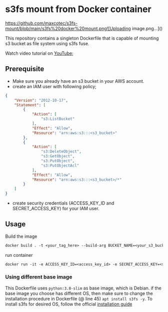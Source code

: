 # s3fs mount from Docker container

https://github.com/maxcotec/s3fs-mount/blob/main/s3fs%20docker%20mount.png![Uploading image.png…]()


This repository contains a singleton Dockerfile that is capable of mounting s3 bucket 
as file system using s3fs fuse. 

Watch video tutorial on [YouTube](https://www.youtube.com/watch?v=de4uZ2yCGlg);

## Prerequisite

* Make sure you already have an s3 bucket in your AWS account. 
* create an IAM user with following policy;
```json
{
    "Version": "2012-10-17",
    "Statement": [
        {
            "Action": [
                "s3:ListBucket"
            ],
            "Effect": "Allow",
            "Resource": "arn:aws:s3:::<s3_bucket>"
        },
        {
            "Action": [
                "s3:DeleteObject",
                "s3:GetObject",
                "s3:PutObject",
                "s3:PutObjectAcl"
            ],
            "Effect": "Allow",
            "Resource": "arn:aws:s3:::<s3_bucket>/*"
        }
    ]
}
```
* create security credentials (ACCESS_KEY_ID and SECRET_ACCESS_KEY) for your IAM user.

## Usage

Build the image

```dockerfile
docker build . -t <your_tag_here> --build-arg BUCKET_NAME=<your_s3_bucket_name>
```

run container
```dockerfile
docker run -it -e ACCESS_KEY_ID=<access_key_id> -e SECRET_ACCESS_KEY=<secret_access_key> --privileged <image_tag>
```

### Using different base image

This Dockerfile uses `python:3.8-slim` as base image, which is Debian. if 
the base image you choose has different OS, then make sure to change the 
installation procedure in Dockerfile (@ line 45) `apt install s3fs -y`. To install 
s3fs for desired OS, follow the official [installation guide](https://github.com/s3fs-fuse/s3fs-fuse#installation) 
